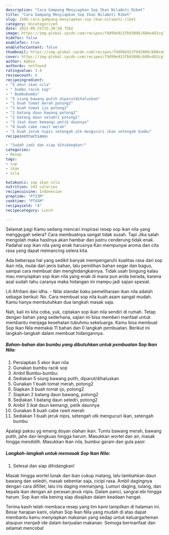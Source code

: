 ```yaml
---
description: "Cara Gampang Menyiapkan Sop Ikan NilaAnti Ribet"
title: "Cara Gampang Menyiapkan Sop Ikan NilaAnti Ribet"
slug: 1506-cara-gampang-menyiapkan-sop-ikan-nilaanti-ribet
category: Uncategorized
date: 2022-09-25T15:38:58.756Z
image: https://img-global.cpcdn.com/recipes/f9d99e913fb93086/680x482cq70/sop-ikan-nila-foto-resep-utama.jpg
hideToc: false
enableToc: true
enableTocContent: false
thumbnail: https://img-global.cpcdn.com/recipes/f9d99e913fb93086/680x482cq70/sop-ikan-nila-foto-resep-utama.jpg
cover: https://img-global.cpcdn.com/recipes/f9d99e913fb93086/680x482cq70/sop-ikan-nila-foto-resep-utama.jpg
author: Admin
authorAv: notfound
ratingvalue: 3.4
reviewcount: 6
recipeingredient:
- "5 ekor ikan nila"
- " bumbu racik sop"
- " Bumbubumbu"
- "5 siung bawang putih diparutdihaluskan"
- "1 buah tomat merah potong2"
- "3 buah tomat ijo potong2"
- "2 batang daun bawang potong2"
- "1 batang daun seledri potong2"
- "3 ikat daun kemangi petik daunnya"
- "8 buah cabe rawit merah"
- "1 buah jeruk nipis setengah utk mengucuri ikan setengah bumbu"
recipeinstructions:

- "Sudah jadi dan siap dihidangkan!"
categories:
- Resep
tags:
- sop
- ikan
- nila

katakunci: sop ikan nila 
nutrition: 243 calories
recipecuisine: Indonesian
preptime: "PT23M"
cooktime: "PT45M"
recipeyield: "4"
recipecategory: Lunch

---
```



Selamat pagi Kamu sedang mencari inspirasi resep sop ikan nila yang menggugah selera? Cara membuatnya sangat tidak susah. Tapi Jika salah mengolah maka hasilnya akan hambar dan justru cenderung tidak enak. Padahal sop ikan nila yang enak harusnya Kan mempunyai aroma dan cita rasa yang dapat memancing selera kita.


Ada beberapa hal yang sedikit banyak mempengaruhi kualitas rasa dari sop ikan nila, mulai dari jenis bahan, lalu pemilihan bahan segar dan bagus, sampai cara membuat dan menghidangkannya. Tidak usah bingung kalau mau menyiapkan sop ikan nila yang enak di mana pun anda berada, karena asal sudah tahu caranya maka hidangan ini mampu jadi sajian spesial.

Lili Afriliani dan idha. - Nilai standar baku pemeliharaan ikan nila adalah sebagai berikut: No. Cara membuat sop nila kuah asam sangat mudah. Kamu hanya membutuhkan dua langkah masak saja.


Nah, kali ini kita coba, yuk, ciptakan sop ikan nila sendiri di rumah. Tetap dengan bahan yang sederhana, sajian ini bisa memberi manfaat untuk membantu menjaga kesehatan tubuhmu sekeluarga. Kamu bisa membuat Sop Ikan Nila memakai 11 bahan dan 0 langkah pembuatan. Berikut ini langkah-langkah dalam membuat hidangannya.

<!--inarticleads1-->

##### Bahan-bahan dan bumbu yang dibutuhkan untuk pembuatan Sop Ikan Nila:

1. Persiapkan 5 ekor ikan nila
1. Gunakan  bumbu racik sop
1. Ambil  Bumbu-bumbu:
1. Sediakan 5 siung bawang putih, diparut/dihaluskan
1. Gunakan 1 buah tomat merah, potong2
1. Siapkan 3 buah tomat ijo, potong2
1. Siapkan 2 batang daun bawang, potong2
1. Sediakan 1 batang daun seledri, potong2
1. Ambil 3 ikat daun kemangi, petik daunnya
1. Gunakan 8 buah cabe rawit merah
1. Sediakan 1 buah jeruk nipis, setengah utk mengucuri ikan, setengah bumbu


Apalagi paksu yg emang doyan olahan ikan. Tumis bawang merah, bawang putih, jahe dan lengkuas hingga harum. Masukkan wortel dan air, masak hingga mendidih. Masukkan ikan nila, bumbui garam dan gula pasir. 

<!--inarticleads2-->

##### Langkah-langkah untuk memasak Sop Ikan Nila:


1. Selesai dan siap dihidangkan!

Masak hingga wortel lunak dan ikan cukup matang, lalu tambahkan daun bawang dan seledri, masak sebentar saja, cicipi rasa. Ambil dagingnya dengan cara difillet, lalu iris daging memanjang. Lumuri daging, tulang, dan kepala ikan dengan air perasan jeruk nipis. Dalam panci, sangrai ebi hingga harum. Sop ikan nila bening siap disajikan dalam keadaan hangat. 

Terima kasih telah membaca resep yang tim kami tampilkan di halaman ini. Besar harapan kami, olahan Sop Ikan Nila yang mudah di atas dapat membantu kamu menyiapkan makanan yang sedap untuk keluarga/teman ataupun menjadi ide dalam berjualan makanan. Semoga bermanfaat dan selamat mencoba!
